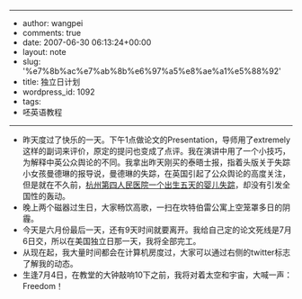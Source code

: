 - --
- author: wangpei
- comments: true
- date: 2007-06-30 06:13:24+00:00
- layout: note
- slug: '%e7%8b%ac%e7%ab%8b%e6%97%a5%e8%ae%a1%e5%88%92'
- title: 独立日计划
- wordpress_id: 1092
- tags:
- 呸英语教程
- --
- 昨天度过了快乐的一天。下午1点做论文的Presentation，导师用了extremely这样的副词来评价，原定的提问也变成了点评。我在演讲中用了一个小技巧，为解释中英公众舆论的不同。我拿出昨天刚买的泰晤士报，指着头版关于失踪小女孩曼德琳的报导说，曼德琳的失踪，在英国引起了公众舆论的高度关注，但是就在不久前，[杭州第四人民医院一个出生五天的婴儿失踪](http://hzdaily.hangzhou.com.cn/dskb/html/2007-06/06/content_7594405.htm)，却没有引发全国性的轰动。
- 晚上两个磁器过生日，大家畅饮高歌，一扫在坎特伯雷公寓上空笼罩多日的阴霾。
- 今天是六月份最后一天，还有9天时间就要离开。我给自己定的论文死线是7月6日交，所以在美国独立日那一天，我将全部完工。
- 从现在起，我大量时间都会在计算机房度过，大家可以通过右侧的twitter标志了解我的动态。
- 生逢7月4日，在教堂的大钟敲响10下之前，我将对着太空和宇宙，大喊一声：Freedom！

